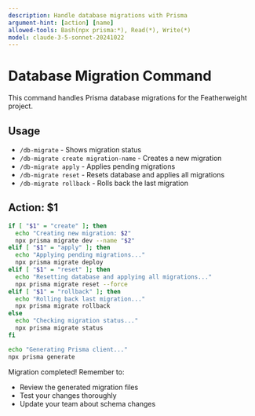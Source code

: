 ```yaml
---
description: Handle database migrations with Prisma
argument-hint: [action] [name]
allowed-tools: Bash(npx prisma:*), Read(*), Write(*)
model: claude-3-5-sonnet-20241022
---
```


# Database Migration Command

This command handles Prisma database migrations for the Featherweight project.

## Usage

- `/db-migrate` - Shows migration status
- `/db-migrate create migration-name` - Creates a new migration
- `/db-migrate apply` - Applies pending migrations
- `/db-migrate reset` - Resets database and applies all migrations
- `/db-migrate rollback` - Rolls back the last migration

## Action: $1

```bash
if [ "$1" = "create" ]; then
  echo "Creating new migration: $2"
  npx prisma migrate dev --name "$2"
elif [ "$1" = "apply" ]; then
  echo "Applying pending migrations..."
  npx prisma migrate deploy
elif [ "$1" = "reset" ]; then
  echo "Resetting database and applying all migrations..."
  npx prisma migrate reset --force
elif [ "$1" = "rollback" ]; then
  echo "Rolling back last migration..."
  npx prisma migrate rollback
else
  echo "Checking migration status..."
  npx prisma migrate status
fi

echo "Generating Prisma client..."
npx prisma generate
```

Migration completed! Remember to:

- Review the generated migration files
- Test your changes thoroughly
- Update your team about schema changes
